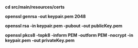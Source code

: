 **cd src/main/resources/certs**


**openssl genrsa -out keypair.pem 2048**


**openssl rsa -in keypair.pem -pubout -out publicKey.pem**


**openssl pkcs8 -topk8 -inform PEM -outform PEM -nocrypt -in keypair.pem -out privateKey.pem**
